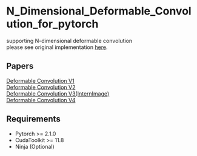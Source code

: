 # N_Dimensional_Deformable_Convolution_for_pytorch
supporting N-dimensional  deformable convolution    
please see original implementation [here](https://github.com/msracver/Deformable-ConvNets).   

## Papers   
[Deformable Convolution V1](https://arxiv.org/abs/1703.06211)   
[Deformable Convolution V2](https://arxiv.org/abs/1811.11168)   
[Deformable Convolution V3(InternImage)](https://arxiv.org/html/2401.06197v1)   
[Deformable Convolution V4](https://arxiv.org/abs/2401.06197)

## Requirements   
- Pytorch >= 2.1.0
- CudaToolkit >= 11.8
- Ninja (Optional)
